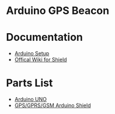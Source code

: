 Arduino GPS Beacon
===============

# Documentation

- [Arduino Setup](http://arduino.cc/en/guide/)
- [Offical Wiki for Shield](http://www.dfrobot.com/wiki/index.php/GPS/GPRS/GSM_Module_V3.0_%28SKU:TEL0051%29)

# Parts List

- [Arduino UNO](https://www.sparkfun.com/products/11021)
- [GPS/GPRS/GSM Arduino Shield](https://secure.robotshop.com/en/gps-gprs-gsm-arduino-shield.html)

